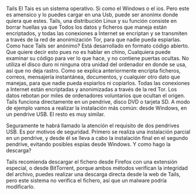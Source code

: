 
Tails
El Tais es un sistema operativo. Si como el Windows o el ios. Pero este es amensico y lo puedes cargar en una Usb, puede ser anonimx donde quiera que estes.
Tails, una distribución Linux y su función consiste en borrar huellas ya que Todos los datos y ficheros que maneja están encriptados, y todas las conexiones a Internet se encriptan y se transmiten a través de la red de anonimización Tor, para que nadie pueda espiarlas.
Como hace Tails ser anónimo?
    Está desarrollado en formato código abierto.  Que quiere decir esto pues no es hablar en chino, Cualquiera puede examinar su código para ver lo que hace, y no contiene puertas ocultas.
    No utiliza el disco duro ni ninguna otra unidad del ordenador en donde se usa, así que no deja rastro.
    Como se explica anteriormente encripta ficheros, correos, mensajería instantánea, documentos, y cualquier otro dato que manejas, para que nadie pueda espiarlos ni copiarlos.
    Todas las conexiones a Internet están encriptadas y anonimizadas a través de la red Tor. Los datos rebotan por miles de ordenadores voluntarios que ocultan el origen. 
Tails funciona directamente en un pendrive, disco DVD o tarjeta SD. A modo de ejemplo vamos a realizar la instalación más común: desde Windows, en un pendrive USB. El resto es muy similar.

Seguramente te habrá llamado la atención el requisito de dos pendrives USB. Es por motivos de seguridad. Primero se realiza una instalación parcial en un pendrive, y desde él se lleva a cabo la instalación final en el segundo pendrive, evitando posibles espías desde Windows.
Y como hago la descarga?

Tails recomienda descargar el fichero desde Firefox con una extensión especial, o desde BitTorrent, porque ambos métodos verifican la integridad del archivo, puedes realizar una descarga directa desde la web de Tails, pero este sistema no verifica el fichero, así que un malware podría modificarlo.
